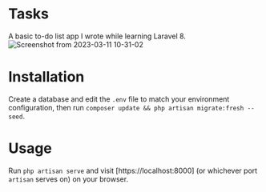 # Tasks
A basic to-do list app I wrote while learning Laravel 8.
![Screenshot from 2023-03-11 10-31-02](https://user-images.githubusercontent.com/47256917/224462754-16dbc266-e562-4f6b-8c37-2fc3e927f3f9.png)
# Installation
Create a database and edit the ```.env``` file to match your environment configuration, then run ```composer update && php artisan migrate:fresh --seed```.
# Usage
Run ```php artisan serve``` and visit [https://localhost:8000] (or whichever port ```artisan``` serves on) on your browser.
